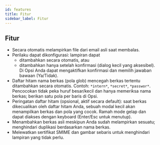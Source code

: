 ```yaml
---
id: features
title: Fitur
sidebar_label: Fitur
---
```


## Fitur

- Secara otomatis melampirkan file dari email asli saat membalas.
- Perilaku dapat dikonfigurasi: lampiran dapat
  - ditambahkan secara otomatis, atau
  - ditambahkan hanya setelah konfirmasi (dialog kecil yang aksesibel). Di Opsi Anda dapat mengaktifkan konfirmasi dan memilih jawaban bawaan (Ya/Tidak).
- Daftar hitam nama berkas (pola glob) mencegah berkas tertentu ditambahkan secara otomatis. Contoh: `*intern*`, `*secret*`, `*passwor*`.
  Pencocokan tidak peka huruf besar/kecil dan hanya memeriksa nama berkas; berikan satu pola per baris di Opsi.
- Peringatan daftar hitam (opsional, aktif secara default): saat berkas dikecualikan oleh daftar hitam Anda, sebuah modal kecil akan menampilkan berkas dan pola yang cocok. Ramah mode gelap dan dapat diakses dengan keyboard (Enter/Esc untuk menutup).
- Menambahkan berkas asli meskipun Anda sudah melampirkan sesuatu; menghindari duplikasi berdasarkan nama berkas.
- Melewatkan sertifikat SMIME dan gambar sebaris untuk menghindari lampiran yang tidak perlu.
